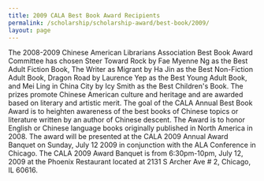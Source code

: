 ```yaml
---
title: 2009 CALA Best Book Award Recipients
permalink: /scholarship/scholarship-award/best-book/2009/
layout: page
---
```

The 2008-2009 Chinese American Librarians Association Best Book Award Committee has chosen Steer Toward Rock by Fae Myenne Ng as the Best Adult Fiction Book, The Writer as Migrant by Ha Jin as the Best Non-Fiction Adult Book, Dragon Road by Laurence Yep as the Best Young Adult Book, and Mei Ling in China City by Icy Smith as the Best Children's Book. The prizes promote Chinese American culture and heritage and are awarded based on literary and artistic merit. The goal of the CALA Annual Best Book Award is to heighten awareness of the best books of Chinese topics or literature written by an author of Chinese descent. The Award is to honor English or Chinese language books originally published in North America in 2008. The award will be presented at the CALA 2009 Annual Award Banquet on Sunday, July 12 2009 in conjunction with the ALA Conference in Chicago.  The CALA 2009 Award Banquet is from 6:30pm-10pm, July 12, 2009 at the Phoenix Restaurant located at 2131 S Archer Ave # 2, Chicago, IL 60616.